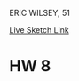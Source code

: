 ERIC WILSEY, 51

[Live Sketch Link](https://ewilsey.github.io/120-work/hw-8/)

# HW 8
<!--
What I did:
  I made a canvas that changes background colors while staying dark to allow
  foreground objects to stand out. Foreground objects have fill removed, random
  stroke with bright colors. The foreground objects will change shape size based
  on mouse position.

This was not my first idea:
  I originally planned on having shaped that changed with the mouse in front of
  rain drops coming down the canvas but I couldn't figure the logistics. I was
  able to get 3 shapes to converge in the center but then the objects I wanted
  to come down were stuck to the top of the canvas and when I tried to model my
  code after examples, the code would break or the objects would not move. I
  was able to play around with the code enough to find something I liked and
  then removed the three converging objects as they overcomplicated the piece.

I like:
  I like that the finished project looks like 90's grunge artwork. It reminds me
  of the opening credits of Bio-Dome.

What I would change:
  What I would like to see happen is having the shapes change drastically into
  recognizable objects like in Bio-Dome. The shapes do change, just not as much
  as I would like.

Side Notes:
  I did not reach out for help this week. I did have issues with GitHub being
  launched from Atom and the terminal. I was able to get it to launch
  from the Command Console. 

-->
